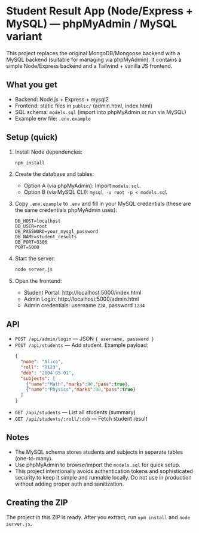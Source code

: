 # Student Result App (Node/Express + MySQL) — phpMyAdmin / MySQL variant

This project replaces the original MongoDB/Mongoose backend with a MySQL backend (suitable for managing via phpMyAdmin).
It contains a simple Node/Express backend and a Tailwind + vanilla JS frontend.

## What you get
- Backend: Node.js + Express + mysql2
- Frontend: static files in `public/` (admin.html, index.html)
- SQL schema: `models.sql` (import into phpMyAdmin or run via MySQL)
- Example env file: `.env.example`

## Setup (quick)
1. Install Node dependencies:
   ```bash
   npm install
   ```

2. Create the database and tables:
   - Option A (via phpMyAdmin): Import `models.sql`.
   - Option B (via MySQL CLI): `mysql -u root -p < models.sql`

3. Copy `.env.example` to `.env` and fill in your MySQL credentials (these are the same credentials phpMyAdmin uses):
   ```
   DB_HOST=localhost
   DB_USER=root
   DB_PASSWORD=your_mysql_password
   DB_NAME=student_results
   DB_PORT=3306
   PORT=5000
   ```

4. Start the server:
   ```bash
   node server.js
   ```

5. Open the frontend:
   - Student Portal: http://localhost:5000/index.html
   - Admin Login: http://localhost:5000/admin.html
   - Admin credentials: username `Z2A`, password `1234`

## API
- `POST /api/admin/login` — JSON `{ username, password }`
- `POST /api/students` — Add student. Example payload:
  ```json
  {
    "name": "Alice",
    "roll": "R123",
    "dob": "2004-05-01",
    "subjects": [
      {"name":"Math","marks":90,"pass":true},
      {"name":"Physics","marks":80,"pass":true}
    ]
  }
  ```
- `GET /api/students` — List all students (summary)
- `GET /api/students/:roll/:dob` — Fetch student result

## Notes
- The MySQL schema stores students and subjects in separate tables (one-to-many).
- Use phpMyAdmin to browse/import the `models.sql` for quick setup.
- This project intentionally avoids authentication tokens and sophisticated security to keep it simple and runnable locally. Do not use in production without adding proper auth and sanitization.

## Creating the ZIP
The project in this ZIP is ready. After you extract, run `npm install` and `node server.js`.
